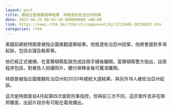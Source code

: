 ```yaml
---
layout: post
title: 被指企圖推翻選舉結果　特朗普到佐治亞州投案
date: 2023-08-25 08:03:10.000000000 +08:00
link: https://news.rthk.hk/rthk/ch/component/k2/1715049-20230825.htm
categories: rthk
---
```


美國前總統特朗普被指企圖推翻選舉結果。他抵達佐治亞州投案，他將會面對多項起訴，包括合謀及勒索等。

他已經正式被捕，在富爾頓縣監獄完成註冊手續後離開。富爾頓縣警方指出，註冊程序包括，對被告人拍攝照片，繳付保釋金後可獲准離開。

特朗普被指企圖推翻佐治亞州的2020年總統大選結果，與另外18人被佐治亞州起訴。

這次是特朗普自4月起第四次面對刑事指控，但與前三次不同，這宗案件並非在聯邦層面，出庭片段亦有可能在電視播出。
